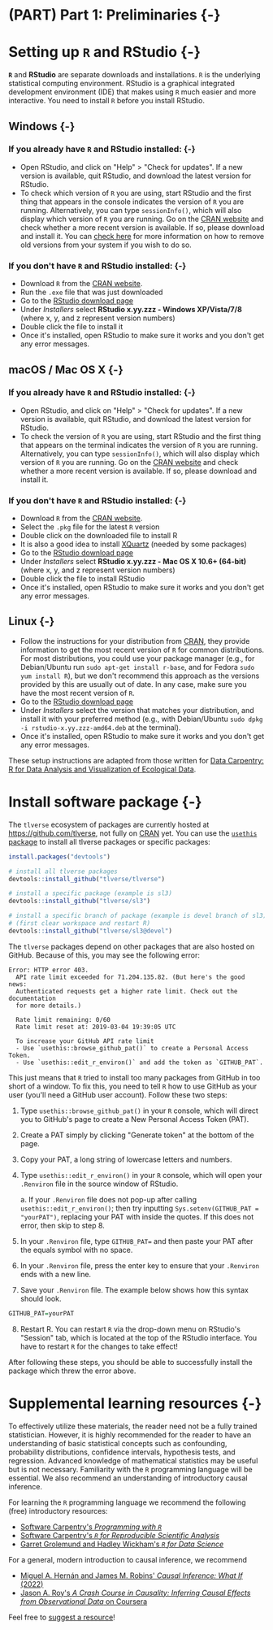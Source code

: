 # (PART) Part 1: Preliminaries {-}

# Setting up `R` and RStudio {-}

**`R`** and **RStudio** are separate downloads and installations. `R` is the
underlying statistical computing environment. RStudio is a graphical integrated
development environment (IDE) that makes using `R` much easier and more
interactive. You need to install `R` before you install RStudio.

## Windows {-}

### If you already have `R` and RStudio installed: {-}

* Open RStudio, and click on "Help" > "Check for updates". If a new version is
  available, quit RStudio, and download the latest version for RStudio.
* To check which version of `R` you are using, start RStudio and the first thing
  that appears in the console indicates the version of `R` you are
  running. Alternatively, you can type `sessionInfo()`, which will also display
  which version of `R` you are running. Go on the [CRAN
  website](https://cran.r-project.org/bin/windows/base/) and check whether a
  more recent version is available. If so, please download and install it. You
  can [check here](https://cran.r-project.org/bin/windows/base/rw-FAQ.html#How-do-I-UNinstall-R_003f)
  for more information on how to remove old versions from your system if you
  wish to do so.

### If you don't have `R` and RStudio installed: {-}

* Download `R` from
  the [CRAN website](http://cran.r-project.org/bin/windows/base/release.htm).
* Run the `.exe` file that was just downloaded
* Go to the [RStudio download page](https://www.rstudio.com/products/rstudio/download/#download)
* Under *Installers* select **RStudio x.yy.zzz - Windows
  XP/Vista/7/8** (where x, y, and z represent version numbers)
* Double click the file to install it
* Once it's installed, open RStudio to make sure it works and you don't get any
  error messages.

## macOS / Mac OS X {-}

### If you already have `R` and RStudio installed: {-}

* Open RStudio, and click on "Help" > "Check for updates". If a new version is
  available, quit RStudio, and download the latest version for RStudio.
* To check the version of `R` you are using, start RStudio and the first thing
  that appears on the terminal indicates the version of `R` you are running.
  Alternatively, you can type `sessionInfo()`, which will also display which
  version of `R` you are running. Go on the [CRAN
  website](https://cran.r-project.org/bin/macosx/) and check whether a more
  recent version is available. If so, please download and install it.

### If you don't have `R` and RStudio installed: {-}

* Download `R` from
  the [CRAN website](http://cran.r-project.org/bin/macosx).
* Select the `.pkg` file for the latest `R` version
* Double click on the downloaded file to install R
* It is also a good idea to install [XQuartz](https://www.xquartz.org/) (needed
  by some packages)
* Go to the [RStudio download
  page](https://www.rstudio.com/products/rstudio/download/#download)
* Under *Installers* select **RStudio x.yy.zzz - Mac OS X 10.6+ (64-bit)**
  (where x, y, and z represent version numbers)
* Double click the file to install RStudio
* Once it's installed, open RStudio to make sure it works and you don't get any
  error messages.

## Linux {-}

* Follow the instructions for your distribution
  from [CRAN](https://cloud.r-project.org/bin/linux), they provide information
  to get the most recent version of `R` for common distributions. For most
  distributions, you could use your package manager (e.g., for Debian/Ubuntu run
  `sudo apt-get install r-base`, and for Fedora `sudo yum install R`), but we
  don't recommend this approach as the versions provided by this are
  usually out of date. In any case, make sure you have the most recent version 
  of `R`.
* Go to the [RStudio download
  page](https://www.rstudio.com/products/rstudio/download/#download)
* Under *Installers* select the version that matches your distribution, and
  install it with your preferred method (e.g., with Debian/Ubuntu `sudo dpkg -i
  rstudio-x.yy.zzz-amd64.deb` at the terminal).
* Once it's installed, open RStudio to make sure it works and you don't get any
  error messages.

These setup instructions are adapted from those written for [Data Carpentry: R
for Data Analysis and Visualization of Ecological
Data](http://www.datacarpentry.org/R-ecology-lesson/).

# Install software package {-}

The `tlverse` ecosystem of packages are currently hosted at
https://github.com/tlverse, not fully on [CRAN](https://CRAN.R-project.org/) yet. 
You can use the [`usethis` package](https://usethis.r-lib.org/) to install all 
tlverse packages or specific packages:


```r
install.packages("devtools")

# install all tlverse packages 
devtools::install_github("tlverse/tlverse")

# install a specific package (example is sl3)
devtools::install_github("tlverse/sl3")

# install a specific branch of package (example is devel branch of sl3)
# (first clear workspace and restart R)
devtools::install_github("tlverse/sl3@devel")

```

The `tlverse` packages depend on other packages that are also hosted on GitHub. 
Because of this, you may see the following error:

```
Error: HTTP error 403.
  API rate limit exceeded for 71.204.135.82. (But here's the good news:
  Authenticated requests get a higher rate limit. Check out the documentation
  for more details.)

  Rate limit remaining: 0/60
  Rate limit reset at: 2019-03-04 19:39:05 UTC

  To increase your GitHub API rate limit
  - Use `usethis::browse_github_pat()` to create a Personal Access Token.
  - Use `usethis::edit_r_environ()` and add the token as `GITHUB_PAT`.
```

This just means that `R` tried to install too many packages from GitHub in too
short of a window. To fix this, you need to tell `R` how to use GitHub as your
user (you'll need a GitHub user account). Follow these two steps:

1. Type `usethis::browse_github_pat()` in your `R` console, which will direct
   you to GitHub's page to create a New Personal Access Token (PAT).
2. Create a PAT simply by clicking "Generate token" at the bottom of the page.
3. Copy your PAT, a long string of lowercase letters and numbers.
4. Type `usethis::edit_r_environ()` in your `R` console, which will open your
   `.Renviron` file in the source window of RStudio.

    a. If your `.Renviron` file does not pop-up after calling
       `usethis::edit_r_environ()`; then try inputting
       `Sys.setenv(GITHUB_PAT = "yourPAT")`, replacing your PAT with inside the
       quotes. If this does not error, then skip to step 8.

5. In your `.Renviron` file, type `GITHUB_PAT=` and then paste your PAT after
   the equals symbol with no space.
6. In your `.Renviron` file, press the enter key to ensure that your `.Renviron`
   ends with a new line.
7. Save your `.Renviron` file. The example below shows how this syntax should
   look.

  
  ```r
  GITHUB_PAT=yourPAT
  
  ```

8. Restart R. You can restart `R` via the drop-down menu on RStudio's "Session"
   tab, which is located at the top of the RStudio interface. You have to
   restart `R` for the changes to take effect!

After following these steps, you should be able to successfully install the
package which threw the error above.

# Supplemental learning resources {-}

To effectively utilize these materials, the reader need not be a fully trained
statistician. However, it is highly recommended for the reader to have an 
understanding of basic statistical concepts such as confounding, probability 
distributions, confidence intervals, hypothesis tests, and regression. Advanced 
knowledge of mathematical statistics may be useful but is not necessary. 
Familiarity with the `R` programming language will be essential. We also 
recommend an understanding of introductory causal inference.

For learning the `R` programming language we recommend the following (free)
introductory resources:

* [Software Carpentry's _Programming with
    `R`_](http://swcarpentry.github.io/r-novice-inflammation/)
* [Software Carpentry's _`R` for Reproducible Scientific
    Analysis_](http://swcarpentry.github.io/r-novice-gapminder/)
* [Garret Grolemund and Hadley Wickham's _`R` for Data
    Science_](https://r4ds.had.co.nz)

For a general, modern introduction to causal inference, we recommend

* [Miguel A. Hernán and James M. Robins' _Causal Inference: What If_
    (2022)](https://www.hsph.harvard.edu/miguel-hernan/causal-inference-book/)
* [Jason A. Roy's _A Crash Course in Causality: Inferring Causal Effects from
  Observational Data_ on
  Coursera](https://www.coursera.org/learn/crash-course-in-causality)

Feel free to [suggest a
resource](https://github.com/tlverse/tlverse-handbook/issues)!
